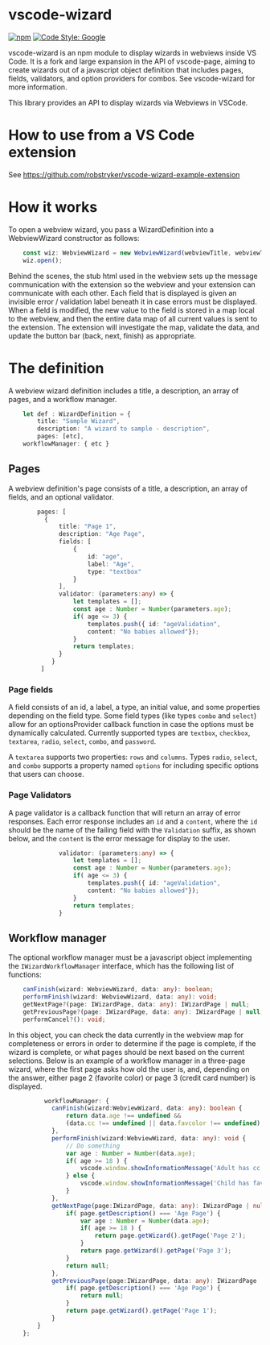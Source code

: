 # vscode-wizard
[![npm](https://img.shields.io/npm/v/@redhat-developer/vscode-wizard?color=brightgreen)](https://www.npmjs.com/package/@redhat-developer/vscode-wizard)
[![Code Style: Google](https://img.shields.io/badge/code%20style-google-blueviolet.svg)](https://github.com/google/gts)

vscode-wizard is an npm module to display wizards in webviews inside VS Code.  It is a fork and large expansion in the API of vscode-page, aiming to create wizards out of a javascript object definition that includes pages, fields, validators, and option providers for combos. See vscode-wizard for more information. 

This library provides an API to display wizards via Webviews in VSCode.

# How to use from a VS Code extension
See https://github.com/robstryker/vscode-wizard-example-extension

# How it works
To open a webview wizard, you pass a WizardDefinition into a WebviewWizard constructor as follows:

```ts
    const wiz: WebviewWizard = new WebviewWizard(webviewTitle, webviewType, yourExtensionContext, definition, new Map<string,string>());
    wiz.open();
```

Behind the scenes, the stub html used in the webview sets up the message communication with the extension so the webview and your extension can communicate with each other. Each field that is displayed is given an invisible error / validation label beneath it in case errors must be displayed. When a field is modified, the new value to the field is stored in a map local to the webview, and then the entire data map of all current values is sent to the extension. The extension will investigate the map, validate the data, and update the button bar (back, next, finish) as appropriate. 

# The definition
A webview wizard definition includes a title, a description, an array of pages, and a workflow manager. 
```ts
    let def : WizardDefinition = {
        title: "Sample Wizard", 
        description: "A wizard to sample - description",
        pages: [etc], 
	workflowManager: { etc }
```
## Pages

A webview definition's page consists of a title, a description, an array of fields, and an optional validator. 

```ts
        pages: [
          {
              title: "Page 1",
              description: "Age Page",
              fields: [
                  {
                      id: "age",
                      label: "Age",
                      type: "textbox"
                  }
              ],
              validator: (parameters:any) => {
                  let templates = [];
                  const age : Number = Number(parameters.age);
                  if( age <= 3) {
                      templates.push({ id: "ageValidation", 
                      content: "No babies allowed"});
                  }
                  return templates;
              }
            }
         ]
```

### Page fields
A field consists of an id, a label, a type, an initial value, and some properties depending on the field type. Some field types (like types `combo` and `select`) allow for an optionsProvider callback function in case the options must be dynamically calculated. Currently supported types are `textbox`, `checkbox`, `textarea`, `radio`, `select`, `combo`, and `password`.

A `textarea` supports two properties: `rows` and `columns`. Types `radio`, `select`, and `combo` supports a property named `options` for including specific options that users can choose. 

### Page Validators

A page validator is a callback function that will return an array of error responses. Each error response includes an `id` and a `content`, where the `id` should be the name of the failing field with the `Validation` suffix, as shown below, and the `content` is the error message for display to the user. 

```ts
              validator: (parameters:any) => {
                  let templates = [];
                  const age : Number = Number(parameters.age);
                  if( age <= 3) {
                      templates.push({ id: "ageValidation", 
                      content: "No babies allowed"});
                  }
                  return templates;
              }

```

## Workflow manager

The optional workflow manager must be a javascript object implementing the `IWizardWorkflowManager` interface, which has the following list of functions:

```ts
    canFinish(wizard: WebviewWizard, data: any): boolean;
    performFinish(wizard: WebviewWizard, data: any): void;
    getNextPage?(page: IWizardPage, data: any): IWizardPage | null;
    getPreviousPage?(page: IWizardPage, data: any): IWizardPage | null;
    performCancel?(): void;
```

In this object, you can check the data currently in the webview map for completeness or errors in order to determine if the page is complete, if the wizard is complete, or what pages should be next based on the current selections.  Below is an example of a workflow manager in a three-page wizard, where the first page asks how old the user is, and, depending on the answer, either page 2 (favorite color) or page 3 (credit card number) is displayed. 

```ts
          workflowManager: {
            canFinish(wizard:WebviewWizard, data: any): boolean {
                return data.age !== undefined && 
                (data.cc !== undefined || data.favcolor !== undefined);
            },
            performFinish(wizard:WebviewWizard, data: any): void {
                // Do something
                var age : Number = Number(data.age);
                if( age >= 18 ) {
                    vscode.window.showInformationMessage('Adult has cc number: ' + data.cc);
                } else {
                    vscode.window.showInformationMessage('Child has favorite color: ' + data.favcolor);
                }
            },
            getNextPage(page:IWizardPage, data: any): IWizardPage | null {
                if( page.getDescription() === 'Age Page') {
                    var age : Number = Number(data.age);
                    if( age >= 18 ) {
                        return page.getWizard().getPage('Page 2');
                    }
                    return page.getWizard().getPage('Page 3');
                }
                return null;
            },
            getPreviousPage(page:IWizardPage, data: any): IWizardPage | null {
                if( page.getDescription() === 'Age Page') {
                    return null;
                }
                return page.getWizard().getPage('Page 1');
            }
        }
    };
```
